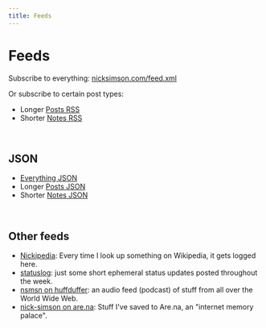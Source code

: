 ```yaml
---
title: Feeds
---
```


# Feeds

Subscribe to everything: [nicksimson.com/feed.xml](/feed.xml)

Or subscribe to certain post types:
- Longer [Posts RSS](/posts/feed.xml)
- Shorter [Notes RSS](/notes/feed.xml) 

&nbsp;

## JSON

- [Everything JSON](/feed.json)
- Longer [Posts JSON](/posts/feed.json)
- Shorter [Notes JSON](/notes/feed.json) 

&nbsp;

## Other feeds

- [Nickipedia](https://nsmsn.weblog.lol/rss.xml): Every time I look up something on Wikipedia, it gets logged here.
- [statuslog](https://nsmsn.status.lol/feed): just some short ephemeral status updates posted throughout the week.
- [nsmsn on huffduffer](https://huffduffer.com/nsmsn/rss): an audio feed (podcast) of stuff from all over the World Wide Web.
- [nick-simson on are.na](https://www.are.na/nick-simson/feed/rss): Stuff I've saved to Are.na, an "internet memory palace".
